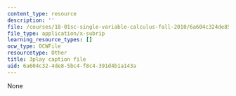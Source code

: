 ```yaml
---
content_type: resource
description: ''
file: /courses/18-01sc-single-variable-calculus-fall-2010/6a604c324de85bc4f8c4391d4b1a143a_kCPVBl953eY.srt
file_type: application/x-subrip
learning_resource_types: []
ocw_type: OCWFile
resourcetype: Other
title: 3play caption file
uid: 6a604c32-4de8-5bc4-f8c4-391d4b1a143a
---
```

None

